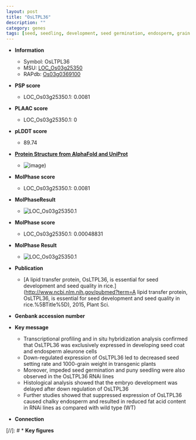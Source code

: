 ```yaml
---
layout: post
title: "OsLTPL36"
description: ""
category: genes
tags: [seed, seedling, development, seed germination, endosperm, grain weight]
---
```


* **Information**  
    + Symbol: OsLTPL36  
    + MSU: [LOC_Os03g25350](http://rice.plantbiology.msu.edu/cgi-bin/ORF_infopage.cgi?orf=LOC_Os03g25350)  
    + RAPdb: [Os03g0369100](http://rapdb.dna.affrc.go.jp/viewer/gbrowse_details/irgsp1?name=Os03g0369100)  

* **PSP score**  
    + LOC_Os03g25350.1: 0.0081 

* **PLAAC score**  
    + LOC_Os03g25350.1: 0 

* **pLDDT score**
    + 89.74

* **[Protein Structure from AlphaFold and UniProt](https://www.uniprot.org/uniprotkb/Q10KV4/entry#structure)**
    + ![image](https://ricepsp.github.io/images/Q1/AF-Q10KV4-F1.png))

* **MolPhase score**
    + LOC_Os03g25350.1: 0.0081

* **MolPhaseResult**
    + ![LOC_Os03g25350.1](https://ricepsp.github.io/pictures/LOC_Os03g/LOC_Os03g25350.1.png)

* **MolPhase score**
    + LOC_Os03g25350.1: 0.00048831

* **MolPhase Result**
    + ![LOC_Os03g25350.1](https://304243504.github.io/Pictures/LOC_Os03g/LOC_Os03g25350.1.png)

* **Publication**  
    + [A lipid transfer protein, OsLTPL36, is essential for seed development and seed quality in rice.](http://www.ncbi.nlm.nih.gov/pubmed?term=A lipid transfer protein, OsLTPL36, is essential for seed development and seed quality in rice.%5BTitle%5D), 2015, Plant Sci.

* **Genbank accession number**  

* **Key message**  
    + Transcriptional profiling and in situ hybridization analysis confirmed that OsLTPL36 was exclusively expressed in developing seed coat and endosperm aleurone cells
    + Down-regulated expression of OsLTPL36 led to decreased seed setting rate and 1000-grain weight in transgenic plants
    + Moreover, impeded seed germination and puny seedling were also observed in the OsLTPL36 RNAi lines
    + Histological analysis showed that the embryo development was delayed after down regulation of OsLTPL36
    + Further studies showed that suppressed expression of OsLTPL36 caused chalky endosperm and resulted in reduced fat acid content in RNAi lines as compared with wild type (WT)

* **Connection**  

[//]: # * **Key figures**  


